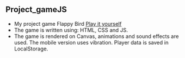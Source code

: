 ## Project_gameJS

- My project game Flappy Bird [Play it yourself](https://95kiryl.github.io/Project_gameJS/)
- The game is written using: HTML, CSS and JS.
- The game is rendered on Canvas, animations and sound effects are used. The mobile version uses vibration. Player data is saved in LocalStorage.
